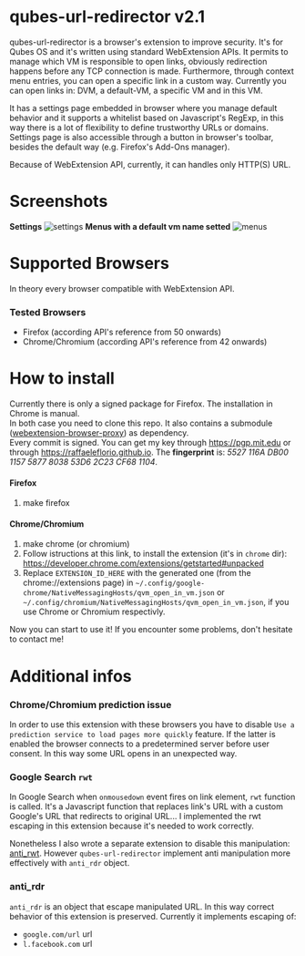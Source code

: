 # qubes-url-redirector v2.1
qubes-url-redirector is a browser's extension to improve security. It's for Qubes OS and it's written using standard WebExtension APIs. It permits to manage which VM is responsible to open links, obviously redirection happens before any TCP connection is made. Furthermore, through context menu entries, you can open a specific link in a custom way. Currently you can open links in: DVM, a default-VM, a specific VM and in this VM.

It has a settings page embedded in browser where you manage default behavior and it supports a whitelist based on Javascript's RegExp, in this way there is a lot of flexibility to define trustworthy URLs or domains. Settings page is also accessible through a button in browser's toolbar, besides the default way (e.g. Firefox's Add-Ons manager).

Because of WebExtension API, currently, it can handles only HTTP(S) URL.

# Screenshots
**Settings**
![settings](https://raw.githubusercontent.com/raffaeleflorio/qubes-url-redirector/master/screenshots/empty_settings.png)
**Menus with a default vm name setted**
![menus](https://raw.githubusercontent.com/raffaeleflorio/qubes-url-redirector/master/screenshots/menus.png)

# Supported Browsers
  In theory every browser compatible with WebExtension API.
  ### Tested Browsers
  - Firefox (according API's reference from 50 onwards)
  - Chrome/Chromium (according API's reference from 42 onwards)

# How to install
Currently there is only a signed package for Firefox. The installation in Chrome is manual.<br>
In both case you need to clone this repo. It also contains a submodule ([webextension-browser-proxy](https://github.com/raffaeleflorio/webextension-browser-proxy)) as dependency.<br>
Every commit is signed. You can get my key through https://pgp.mit.edu or through https://raffaeleflorio.github.io. The **fingerprint** is: _5527 116A DB00 1157 5877  8038 53D6 2C23 CF68 1104_.

#### Firefox
1. make firefox

#### Chrome/Chromium
1. make chrome (or chromium)
2. Follow istructions at this link, to install the extension (it's in `chrome` dir): https://developer.chrome.com/extensions/getstarted#unpacked
3. Replace `EXTENSION_ID_HERE` with the generated one (from the chrome://extensions page) in `~/.config/google-chrome/NativeMessagingHosts/qvm_open_in_vm.json` or `~/.config/chromium/NativeMessagingHosts/qvm_open_in_vm.json`, if you use Chrome or Chromium respectivly.

Now you can start to use it!
If you encounter some problems, don't hesitate to contact me!

# Additional infos
### Chrome/Chromium prediction issue
In order to use this extension with these browsers you have to disable `Use a prediction service to load pages more quickly` feature. If the latter is enabled the browser connects to a predetermined server before user consent. In this way some URL opens in an unexpected way.

### Google Search `rwt`
In Google Search when `onmousedown` event fires on link element, `rwt` function is called. It's a Javascript function that replaces link's URL with a custom Google's URL that redirects to original URL... I implemented the rwt escaping in this extension because it's needed to work correctly.

Nonetheless I also wrote a separate extension to disable this manipulation: [anti_rwt](https://github.com/raffaeleflorio/anti_rwt). However `qubes-url-redirector` implement anti manipulation more effectively with `anti_rdr` object.

### anti_rdr
`anti_rdr` is an object that escape manipulated URL. In this way correct behavior of this extension is preserved. Currently it implements escaping of:
- `google.com/url` url
- `l.facebook.com` url